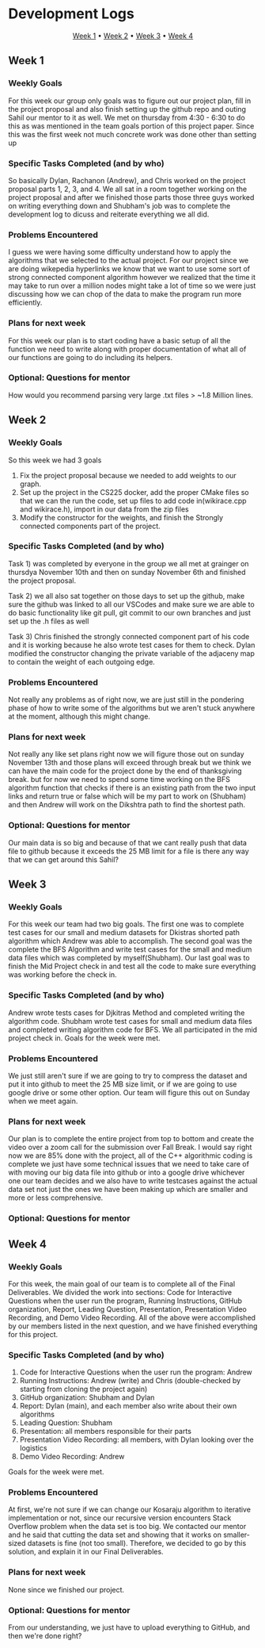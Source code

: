 # Development Logs
<p align="center">
  <a href="#week-1">Week 1</a> •
  <a href="#week-2">Week 2</a> •
  <a href="#week-3">Week 3</a> •
  <a href="#week-4">Week 4</a>
</p>

## Week 1

### Weekly Goals
For this week our group only goals was to figure out our project plan, fill in the project proposal and also finish setting up the github repo and outing Sahil our mentor to it as well. We met on thursday from 4:30 - 6:30 to do this as was mentioned in the team goals portion of this project paper. Since this was the first week not much concrete work was done other than setting up

### Specific Tasks Completed (and by who)
So basically Dylan, Rachanon (Andrew), and Chris worked on the project proposal parts 1, 2, 3, and 4. We all sat in a room together working on the project proposal and after we finished those parts those three guys worked on writing everything down and Shubham's job was to complete the development log to dicuss and reiterate everything we all did.

### Problems Encountered 
I guess we were having some difficulty understand how to apply the algorithms that we selected to the actual project. For our project since we are doing wikepedia hyperlinks we know that we want to use some sort of strong connected component algorithm however we realized that the time it may take to run over a million nodes might take a lot of time so we were just discussing how we can chop of the data to make the program run more efficiently.

### Plans for next week
For this week our plan is to start coding have a basic setup of all the function we need to write along with proper documentation of what all of our functions are going to do including its helpers.

### Optional: Questions for mentor
How would you recommend parsing very large .txt files > ~1.8 Million lines.

## Week 2

### Weekly Goals
So this week we had 3 goals
1. Fix the project proposal because we needed to add weights to our graph.
2. Set up the project in the CS225 docker, add the proper CMake files so that we can the run the code, set up files to add code in(wikirace.cpp and wikirace.h), import in our data from the zip files
3. Modify the constructor for the weights, and finish the Strongly connected components part of the project. 

### Specific Tasks Completed (and by who)

Task 1) was completed by everyone in the group we all met at grainger on thursdya November 10th and then on sunday November 6th and finished the project proposal. 

Task 2) we all also sat together on those days to set up the github, make sure the github was linked to all our VSCodes and make sure we are able to do basic functionality like git pull, git commit to our own branches and just set up the .h files as well

Task 3) Chris finished the strongly connected component part of his code and it is working because he also wrote test cases for them to check. Dylan modified the constructor changing the private variable of the adjaceny map to contain the weight of each outgoing edge.

### Problems Encountered 
Not really any problems as of right now, we are just still in the pondering phase of how to write some of the algorithms but we aren't stuck anywhere at the moment, although this might change.

### Plans for next week
Not really any like set plans right now we will figure those out on sunday November 13th and those plans will exceed through break but we think we can have the main code for the project done by the end of thanksgiving break. but for now we need to spend some time working on the BFS algorithm function that checks if there is an existing path from the two input links and return true or false which will be my part to work on (Shubham) and then Andrew will work on the Dikshtra path to find the shortest path.

### Optional: Questions for mentor
Our main data is so big and because of that we cant really push that data file to github because it exceeds the 25 MB limit for a file is there any way that we can get around this Sahil?

## Week 3

### Weekly Goals
For this week our team had two big goals. The first one was to complete test cases for our small and medium datasets for Dkistras shorted path algorithm which Andrew was able to accomplish. The second goal was the complete the BFS Algorithm and write test cases for the small and medium data files which was completed by myself(Shubham). Our last goal was to finish the Mid Project check in and test all the code to make sure everything was working before the check in.

### Specific Tasks Completed (and by who)
Andrew wrote tests cases for Djkitras Method and completed writing the algorithm code. Shubham wrote test cases for small and medium data files and completed writing algorithm code for BFS. We all participated in the mid project check in. Goals for the week were met.

### Problems Encountered 
We just still aren't sure if we are going to try to compress the dataset and put it into github to meet the 25 MB size limit, or if we are going to use google drive or some other option. Our team will figure this out on Sunday when we meet again.

### Plans for next week
Our plan is to complete the entire project from top to bottom and create the video over a zoom call for the submission over Fall Break. I would say right now we are 85% done with the project, all of the C++ algorithmic coding is complete we just have some technical issues that we need to take care of with moving our big data file into github or into a google drive whichever one our team decides and we also have to write testcases against the actual data set not just the ones we have been making up which are smaller and more or less comprehensive.

### Optional: Questions for mentor

## Week 4

### Weekly Goals
For this week, the main goal of our team is to complete all of the Final Deliverables. We divided the work into sections: Code for Interactive Questions when the user run the program, Running Instructions, GitHub organization, Report, Leading Question, Presentation, Presentation Video Recording, and Demo Video Recording. All of the above were accomplished by our members listed in the next question, and we have finished everything for this project.

### Specific Tasks Completed (and by who)
1. Code for Interactive Questions when the user run the program: Andrew
2. Running Instructions: Andrew (write) and Chris (double-checked by starting from cloning the project again)
3. GitHub organization: Shubham and Dylan
4. Report: Dylan (main), and each member also write about their own algorithms
5. Leading Question: Shubham 
6. Presentation: all members responsible for their parts
7. Presentation Video Recording: all members, with Dylan looking over the logistics
8. Demo Video Recording: Andrew

Goals for the week were met.

### Problems Encountered 
At first, we're not sure if we can change our Kosaraju algorithm to iterative implementation or not, since our recursive version encounters Stack Overflow problem when the data set is too big. We contacted our mentor and he said that cutting the data set and showing that it works on smaller-sized datasets is fine (not too small). Therefore, we decided to go by this solution, and explain it in our Final Deliverables.

### Plans for next week
None since we finished our project.

### Optional: Questions for mentor
From our understanding, we just have to upload everything to GitHub, and then we're done right?

